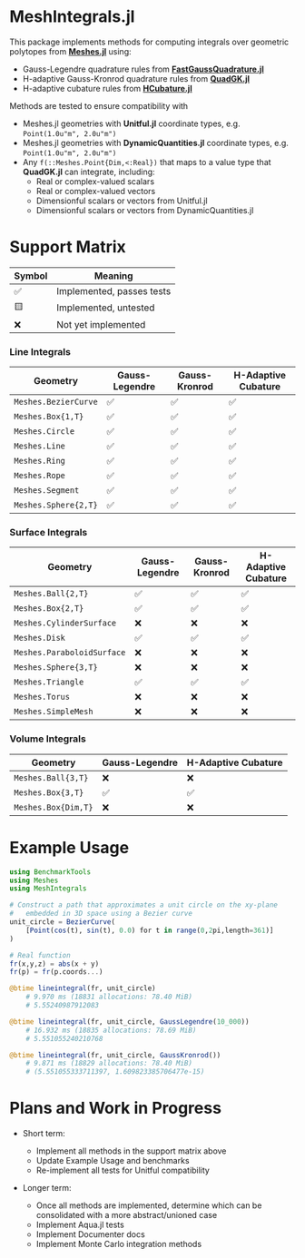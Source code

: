# MeshIntegrals.jl

This package implements methods for computing integrals over geometric polytopes
from [**Meshes.jl**](https://github.com/JuliaGeometry/Meshes.jl) using:
- Gauss-Legendre quadrature rules from [**FastGaussQuadrature.jl**](https://github.com/JuliaApproximation/FastGaussQuadrature.jl)
- H-adaptive Gauss-Kronrod quadrature rules from [**QuadGK.jl**](https://github.com/JuliaMath/QuadGK.jl)
- H-adaptive cubature rules from [**HCubature.jl**](https://github.com/JuliaMath/HCubature.jl)

Methods are tested to ensure compatibility with
- Meshes.jl geometries with **Unitful.jl** coordinate types, e.g. `Point(1.0u"m", 2.0u"m")`
- Meshes.jl geometries with **DynamicQuantities.jl** coordinate types, e.g. `Point(1.0u"m", 2.0u"m")`
- Any `f(::Meshes.Point{Dim,<:Real})` that maps to a value type that **QuadGK.jl** can integrate, including:
    - Real or complex-valued scalars
    - Real or complex-valued vectors
    - Dimensionful scalars or vectors from Unitful.jl
    - Dimensionful scalars or vectors from DynamicQuantities.jl

# Support Matrix

| Symbol | Meaning |
|--------|---------|
| :white_check_mark: | Implemented, passes tests |
| :yellow_square: | Implemented, untested |
| :x: | Not yet implemented |

### Line Integrals
| Geometry | Gauss-Legendre | Gauss-Kronrod | H-Adaptive Cubature |
|----------|----------------|---------------|---------------------|
| `Meshes.BezierCurve` | :white_check_mark: | :white_check_mark: | :white_check_mark: |
| `Meshes.Box{1,T}` | :white_check_mark: | :white_check_mark: | :white_check_mark: |
| `Meshes.Circle` | :white_check_mark: | :white_check_mark: | :white_check_mark: |
| `Meshes.Line` | :white_check_mark: | :white_check_mark: | :white_check_mark: |
| `Meshes.Ring` | :white_check_mark: | :white_check_mark: | :white_check_mark: |
| `Meshes.Rope` | :white_check_mark: | :white_check_mark: | :white_check_mark: |
| `Meshes.Segment` | :white_check_mark: | :white_check_mark: | :white_check_mark: |
| `Meshes.Sphere{2,T}` | :white_check_mark: | :white_check_mark: | :white_check_mark: |

### Surface Integrals
| Geometry | Gauss-Legendre | Gauss-Kronrod | H-Adaptive Cubature |
|----------|----------------|---------------|-------------------|
| `Meshes.Ball{2,T}` | :white_check_mark: | :white_check_mark: | :white_check_mark: |
| `Meshes.Box{2,T}` | :white_check_mark: | :white_check_mark: | :white_check_mark: |
| `Meshes.CylinderSurface` | :x: | :x: | :x: |
| `Meshes.Disk` | :white_check_mark: | :white_check_mark: | :white_check_mark: |
| `Meshes.ParaboloidSurface` | :x: | :x: | :x: |
| `Meshes.Sphere{3,T}` | :x: | :x: | :x: |
| `Meshes.Triangle` | :white_check_mark: | :white_check_mark: | :white_check_mark: |
| `Meshes.Torus` | :x: | :x: | :x: |
| `Meshes.SimpleMesh` | :x: | :x: | :x: |

### Volume Integrals
| Geometry | Gauss-Legendre | H-Adaptive Cubature |
|----------|----------------|---------------|
| `Meshes.Ball{3,T}` | :x: | :x: |
| `Meshes.Box{3,T}` | :white_check_mark: | :white_check_mark: |
| `Meshes.Box{Dim,T}` | :x: | :x: |

# Example Usage

```julia
using BenchmarkTools
using Meshes
using MeshIntegrals

# Construct a path that approximates a unit circle on the xy-plane
#   embedded in 3D space using a Bezier curve
unit_circle = BezierCurve(
    [Point(cos(t), sin(t), 0.0) for t in range(0,2pi,length=361)]
)

# Real function
fr(x,y,z) = abs(x + y)
fr(p) = fr(p.coords...)

@btime lineintegral(fr, unit_circle)
    # 9.970 ms (18831 allocations: 78.40 MiB)
    # 5.55240987912083

@btime lineintegral(fr, unit_circle, GaussLegendre(10_000))
    # 16.932 ms (18835 allocations: 78.69 MiB)
    # 5.551055240210768

@btime lineintegral(fr, unit_circle, GaussKronrod())
    # 9.871 ms (18829 allocations: 78.40 MiB)
    # (5.551055333711397, 1.609823385706477e-15)
```

# Plans and Work in Progress

- Short term:
    - Implement all methods in the support matrix above
    - Update Example Usage and benchmarks
    - Re-implement all tests for Unitful compatibility

- Longer term:
    - Once all methods are implemented, determine which can be consolidated with a more abstract/unioned case
    - Implement Aqua.jl tests
    - Implement Documenter docs
    - Implement Monte Carlo integration methods
